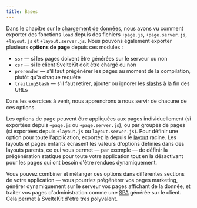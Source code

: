 ```yaml
---
title: Bases
---
```


Dans le chapitre sur le [chargement de données](/tutorial/page-data), nous avons vu comment exporter des fonctions `load` depuis des fichiers `+page.js`, `+page.server.js`, `+layout.js` et `+layout.server.js`. Nous pouvons également exporter plusieurs **options de page** depuis ces modules :

- `ssr` — si les pages doivent être générées sur le serveur ou non
- `csr` — si le client SvelteKit doit être chargé ou non
- `prerender` — s'il faut prégénérer les pages au moment de la compilation, plutôt qu'à chaque requête
- `trailingSlash` — s'il faut retirer, ajouter ou ignorer les <span class="vo">[slashs](PUBLIC_SVELTE_SITE_URL/docs/development#slash)</span> à la fin des URLs

Dans les exercices à venir, nous apprendrons à nous servir de chacune de ces options.

Les options de page peuvent être appliquées aux pages individuellement (si exportées depuis `+page.js` ou `+page.server.js`), ou par groupes de pages (si exportées depuis `+layout.js` ou `layout.server.js`). Pour définir une option pour toute l'application, exportez la depuis le <span class="vo">[layout](PUBLIC_SVELTE_SITE_URL/docs/web#layout)</span> racine. Les layouts et pages enfants écrasent les valeurs d'options définies dans des layouts parents, ce qui vous permet — par exemple — de définir la prégénération statique pour toute votre application tout en la désactivant pour les pages qui ont besoin d'être rendues dynamiquement.

Vous pouvez combiner et mélanger ces options dans différentes sections de votre application — vous pourriez prégénérer vos pages marketing, générer dynamiquement sur le serveur vos pages affichant de la donnée, et traiter vos pages d'administration comme une <span class="vo">[SPA](PUBLIC_SVELTE_SITE_URL/docs/web#spa)</span> générée sur le client. Cela permet à SvelteKit d'être très polyvalent.
